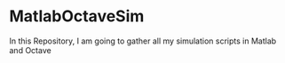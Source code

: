 # MatlabOctaveSim
In this Repository, I am going to gather all my simulation scripts in Matlab and Octave
